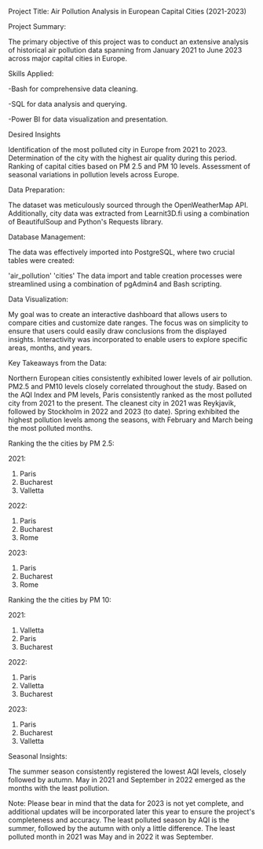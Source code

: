 Project Title: Air Pollution Analysis in European Capital Cities (2021-2023)

Project Summary:

The primary objective of this project was to conduct an extensive analysis of historical air pollution data spanning from January 2021 to June 2023 across major capital cities in Europe.

Skills Applied:

-Bash for comprehensive data cleaning.

-SQL for data analysis and querying.

-Power BI for data visualization and presentation.

Desired Insights

Identification of the most polluted city in Europe from 2021 to 2023.
Determination of the city with the highest air quality during this period.
Ranking of capital cities based on PM 2.5 and PM 10 levels.
Assessment of seasonal variations in pollution levels across Europe.

Data Preparation:

The dataset was meticulously sourced through the OpenWeatherMap API. 
Additionally, city data was extracted from Learnit3D.fi using a combination of BeautifulSoup and Python's Requests library.

Database Management:

The data was effectively imported into PostgreSQL, where two crucial tables were created:

'air_pollution'
'cities'
The data import and table creation processes were streamlined using a combination of pgAdmin4 and Bash scripting.

Data Visualization:

My goal was to create an interactive dashboard that allows users to compare cities and customize date ranges.
The focus was on simplicity to ensure that users could easily draw conclusions from the displayed insights.
Interactivity was incorporated to enable users to explore specific areas, months, and years.

Key Takeaways from the Data:

Northern European cities consistently exhibited lower levels of air pollution.
PM2.5 and PM10 levels closely correlated throughout the study.
Based on the AQI Index and PM levels, Paris consistently ranked as the most polluted city from 2021 to the present.
The cleanest city in 2021 was Reykjavik, followed by Stockholm in 2022 and 2023 (to date).
Spring exhibited the highest pollution levels among the seasons, with February and March being the most polluted months.

Ranking the the cities by PM 2.5:

2021:    
1. Paris    
2. Bucharest    
3. Valletta

2022:    
1. Paris    
2. Bucharest    
3. Rome

2023:    
1. Paris    
2. Bucharest    
3. Rome    

Ranking the the cities by PM 10:   

2021:    
1. Valletta    
2. Paris    
3. Bucharest
 
2022:    
1. Paris    
2. Valletta    
3. Bucharest
  
2023:    
1. Paris    
2. Bucharest    
3. Valletta    

Seasonal Insights:

The summer season consistently registered the lowest AQI levels, closely followed by autumn. May in 2021 and September in 2022 emerged as the months with the least pollution.

Note: Please bear in mind that the data for 2023 is not yet complete, and additional updates will be incorporated later this year to ensure the project's completeness and accuracy.
The least polluted season by AQI is the summer, followed by the autumn with only a little difference. The least polluted month in 2021 was May and in 2022 it was September.
